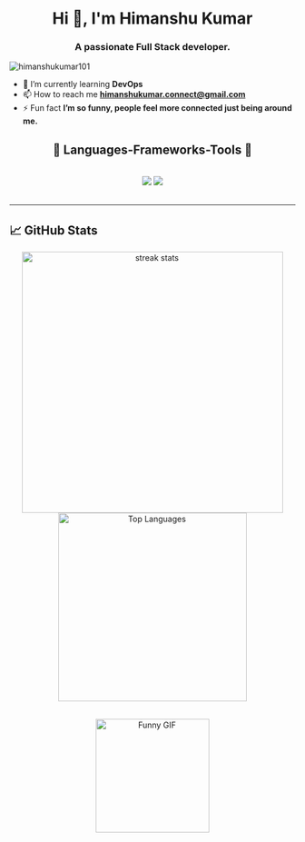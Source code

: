 <h1 align="center">Hi 👋, I'm Himanshu Kumar</h1>
<h3 align="center">A passionate Full Stack developer.</h3>

<p align="left">
  <img src="https://komarev.com/ghpvc/?username=himanshukumar101&label=Profile%20views&color=0e75b6&style=flat" alt="himanshukumar101" />
</p>

- 📖 I’m currently learning **DevOps**
- 📫 How to reach me **himanshukumar.connect@gmail.com**
- ⚡ Fun fact **I’m so funny, people feel more connected just being around me.**
  
<h2 align="center">👾 Languages-Frameworks-Tools 👾</h2>
<br/>
<div align="center">
    <img src="https://skillicons.dev/icons?i=html,css,tailwind,javascript,react,nodejs,express,mongodb,gitlab"/>
    <img src="https://skillicons.dev/icons?i=java,python,mysql,postman,docker,kubernetes,aws,linux,jenkins"/>
  <br>
</div>

<br/>
<hr/>

## 📈 GitHub Stats
<p align="center">
  <img width=460 src="https://github-readme-streak-stats-salesp07.vercel.app/?user=HimanshuKumar101&count_private=true&theme=react&border_radius=10" alt="streak stats"/>
  <img width=332 src="https://github-readme-stats.vercel.app/api/top-langs?username=HimanshuKumar101&show_icons=true&locale=en&layout=compact&theme=radical" alt="Top Languages"/>
</p>


<br clear="both">

<div align="center">
  <img height="200" src="https://media.giphy.com/media/v1.Y2lkPTc5MGI3NjExZmg5cXl6bHdlaWd0N3BmNDRoajZzdjA4bWdwczV6aWh6Y3prMnY3ayZlcD12MV9pbnRlcm5hbF9naWZfYnlfaWQmY3Q9Zw/KpACNEh8jXK2Q/giphy.gif" alt="Funny GIF" />
</div>
